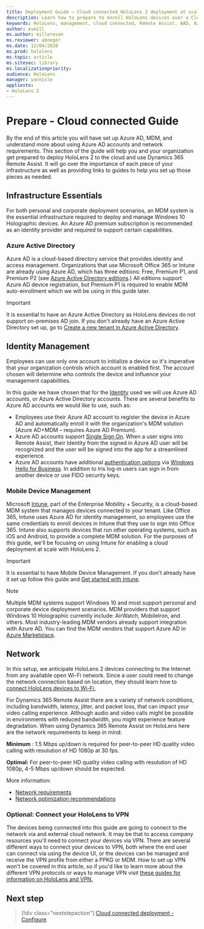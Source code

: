 ```yaml
---
title: Deployment Guide – Cloud connected HoloLens 2 deployment at scale with Remote Assist - Prepare 
description: Learn how to prepare to enroll HoloLens devices over a Cloud Connected network using azure active directory and identity management.
keywords: HoloLens, management, cloud connected, Remote Assist, AAD, Azure AD, MDM, Mobile Device Management
author: evmill
ms.author: millerevan
ms.reviewer: aboeger
ms.date: 12/04/2020
ms.prod: hololens
ms.topic: article
ms.sitesec: library
ms.localizationpriority:
audience: HoloLens
manager: yannisle
appliesto:
- HoloLens 2
---
```


# Prepare - Cloud connected Guide

By the end of this article you will have set up Azure AD, MDM, and understand more about using Azure AD accounts and network requirements. This section of the guide will help you and your organization get prepared to deploy HoloLens 2 to the cloud and use Dynamics 365 Remote Assist. It will go over the importance of each piece of your infrastructure as well as providing links to guides to help you set up those pieces as needed.

## Infrastructure Essentials

For both personal and corporate deployment scenarios, an MDM system is the essential infrastructure required to deploy and manage Windows 10 Holographic devices. An Azure AD premium subscription is recommended as an identity provider and required to support certain capabilities.

### Azure Active Directory

Azure AD is a cloud-based directory service that provides identity and access management. Organizations that use Microsoft Office 365 or Intune are already using Azure AD, which has three editions: Free, Premium P1, and Premium P2 (see [Azure Active Directory editions](https://azure.microsoft.com/documentation/articles/active-directory-editions).) All editions support Azure AD device registration, but Premium P1 is required to enable MDM auto-enrollment which we will be using in this guide later.

> [!IMPORTANT]
> It is essential to have an Azure Active Directory as HoloLens devices do not support on-premises AD join. If you don&#39;t already have an Azure Active Directory set up, go to [Create a new tenant in Azure Active Directory](/azure/active-directory/fundamentals/active-directory-access-create-new-tenant).

## Identity Management

Employees can use only one account to initialize a device so it&#39;s imperative that your organization controls which account is enabled first. The account chosen will determine who controls the device and influence your management capabilities.

In this guide we have chosen that for the [Identity](/hololens/hololens-identity) used we will use Azure AD accounts, or Azure Active Directory accounts. There are several benefits to Azure AD accounts we would like to use, such as:

- Employees use their Azure AD account to register the device in Azure AD and automatically enroll it with the organization&#39;s MDM solution (Azure AD+MDM – requires Azure AD Premium).
- Azure AD accounts support [Single Sign On](/azure/active-directory/manage-apps/what-is-single-sign-on). When a user signs into Remote Assist, their Identity from the signed in Azure AD user will be recognized and the user will be signed into the app for a streamlined experience.
- Azure AD accounts have additional [authentication options](/hololens/hololens-identity) via [Windows Hello for Business](/windows/security/identity-protection/hello-for-business/hello-identity-verification). In addition to Iris log-in users can sign in from another device or use FIDO security keys.

### Mobile Device Management

Microsoft [Intune](/mem/intune/fundamentals/what-is-intune), part of the Enterprise Mobility + Security, is a cloud-based MDM system that manages devices connected to your tenant. Like Office 365, Intune uses Azure AD for identity management, so employees use the same credentials to enroll devices in Intune that they use to sign into Office 365. Intune also supports devices that run other operating systems, such as iOS and Android, to provide a complete MDM solution. For the purposes of this guide, we&#39;ll be focusing on using Intune for enabling a cloud deployment at scale with HoloLens 2.

> [!IMPORTANT]
> It is essential to have Mobile Device Management. If you don&#39;t already have it set up follow this guide and [Get started with Intune](/mem/intune/fundamentals/free-trial-sign-up).

> [!NOTE]
> Multiple MDM systems support Windows 10 and most support personal and corporate device deployment scenarios. MDM providers that support Windows 10 Holographic currently include: AirWatch, MobileIron, and others. Most industry-leading MDM vendors already support integration with Azure AD. You can find the MDM vendors that support Azure AD in [Azure Marketplace](https://azure.microsoft.com/marketplace/).

## Network

In this setup, we anticipate HoloLens 2 devices connecting to the Internet from any available open Wi-Fi network. Since a user could need to change the network connection based on location, they should learn how to [connect HoloLens devices to Wi-Fi.](/hololens/hololens-network)

For Dynamics 365 Remote Assist there are a variety of network conditions, including bandwidth, latency, jitter, and packet loss, that can impact your video calling experience. Although audio and video calls might be possible in environments with reduced bandwidth, you might experience feature degradation. When using Dynamics 365 Remote Assist on HoloLens here are the network requirements to keep in mind:

**Minimum** : 1.5 Mbps up/down is required for peer-to-peer HD quality video calling with resolution of HD 1080p at 30 fps.

**Optimal:** For peer-to-peer HD quality video calling with resolution of HD 1080p, 4-5 Mbps up/down should be expected.

More information:

- [Network requirements](/dynamics365/mixed-reality/remote-assist/requirements#network-requirements)
- [Network optimization recommendations](/dynamics365/mixed-reality/remote-assist/requirements#dynamics-365-remote-assist-hololens)

### Optional: Connect your HoloLens to VPN

The devices being connected into this guide are going to connect to the network via and external cloud network. It may be that to access company resources you&#39;ll need to connect your devices via VPN. There are several different ways to connect your devices to VPN, both where the end user can connect via using the device UI, or the devices can be managed and receive the VPN profile from either a PPKG or MDM. How to set up VPN won&#39;t be covered in this article, so if you&#39;d like to learn more about the different VPN protocols or ways to manage VPN visit [these guides for information on HoloLens and VPN.](/hololens/hololens-network#vpn)

## Next step

> [!div class="nextstepaction"]
> [Cloud connected deployment - Configure](hololens2-cloud-connected-configure.md)
